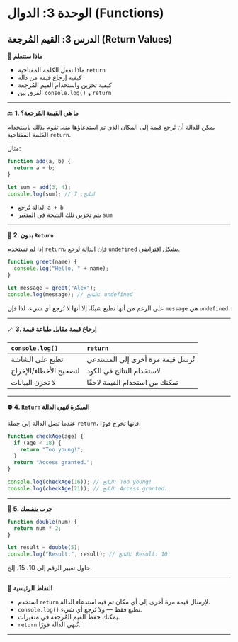 # الوحدة 3: الدوال (Functions)

## الدرس 3: القيم المُرجعة (Return Values)

🧠 **ماذا ستتعلم**
*	ماذا تفعل الكلمة المفتاحية `return`
*	كيفية إرجاع قيمة من دالة
*	كيفية تخزين واستخدام القيم المُرجعة
*	الفرق بين `console.log()` و `return`

---

🔙 **1. ما هي القيمة المُرجعة؟**

يمكن للدالة أن تُرجع قيمة إلى المكان الذي تم استدعاؤها منه. تقوم بذلك باستخدام الكلمة المفتاحية `return`.

مثال:
```javascript
function add(a, b) {
  return a + b;
}

let sum = add(3, 4);
console.log(sum); // الناتج: 7
```
*	الدالة تُرجع `a + b`
*	يتم تخزين تلك النتيجة في المتغير `sum`

---

🚫 **2. بدون `Return`**

إذا لم تستخدم `return`، فإن الدالة تُرجع `undefined` بشكل افتراضي.
```javascript
function greet(name) {
  console.log("Hello, " + name);
}

let message = greet("Alex");
console.log(message); // الناتج: undefined
```
على الرغم من أنها تطبع شيئًا، إلا أنها لا تُرجع أي شيء، لذا فإن `message` هي `undefined`.

---

🪄 **3. إرجاع قيمة مقابل طباعة قيمة**

| `console.log()`                  | `return`                               |
| :------------------------------- | :------------------------------------- |
| تطبع على الشاشة                  | تُرسل قيمة مرة أخرى إلى المستدعي        |
| لتصحيح الأخطاء/الإخراج           | لاستخدام النتائج في الكود              |
| لا تخزن البيانات                 | تمكنك من استخدام القيمة لاحقًا         |

---

⛔ **4. `Return` المبكرة تُنهي الدالة**

عندما تصل الدالة إلى جملة `return`، فإنها تخرج فورًا.
```javascript
function checkAge(age) {
  if (age < 18) {
    return "Too young!";
  }
  return "Access granted.";
}

console.log(checkAge(16)); // الناتج: Too young!
console.log(checkAge(21)); // الناتج: Access granted.
```

---

🧪 **5. جرب بنفسك**
```javascript
function double(num) {
  return num * 2;
}

let result = double(5);
console.log("Result:", result); // الناتج: Result: 10
```
حاول تغيير الرقم إلى 10، 15، إلخ.

---

🧠 **النقاط الرئيسية**
*	استخدم `return` لإرسال قيمة مرة أخرى إلى أي مكان تم فيه استدعاء الدالة.
*	`console.log()` تطبع فقط — ولا تُرجع أي شيء.
*	يمكنك حفظ القيم المُرجعة في متغيرات.
*	`return` تُنهي الدالة فورًا.

---